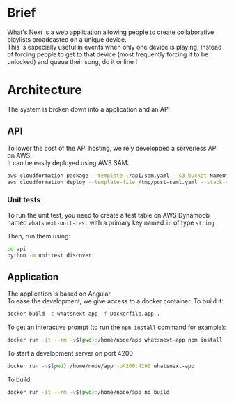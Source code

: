 # Brief

What's Next is a web application allowing people to create collaborative
playlists broadcasted on a unique device.  
This is especially useful in events when only one device is playing. Instead of
forcing people to get to that device (most frequently forcing it to be unlocked)
and queue their song, do it online !

# Architecture

The system is broken down into a application and an API

## API

To lower the cost of the API hosting, we rely developped a serverless API on
AWS.  
It can be easily deployed using AWS SAM:

```bash
aws cloudformation package --template ./api/sam.yaml --s3-bucket NameOfABucket --output-template /tmp/post-saml.yaml --region us-east-1
aws cloudformation deploy --template-file /tmp/post-saml.yaml --stack-name whatsnext --capabilities CAPABILITY_IAM CAPABILITY_NAMED_IAM
```

### Unit tests

To run the unit test, you need to create a test table on AWS Dynamodb named `whatsnext-unit-test` with a primary key named `id` of type `string`  

Then, run them using:
```bash
cd api
python -m unittest discover
```

## Application

The application is based on Angular.  
To ease the development, we give access to a docker container. To build it:
```bash
docker build -t whatsnext-app -f Dockerfile.app .
```

To get an interactive prompt (to run the `npm install` command for example):
```bash
docker run -it --rm -v$(pwd):/home/node/app whatsnext-app npm install
```

To start a development server on port 4200
```bash
docker run -v$(pwd):/home/node/app -p4200:4200 whatsnext-app
```

To build
```bash
docker run -it --rm -v$(pwd):/home/node/app ng build
```
